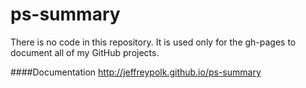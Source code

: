 # ps-summary
There is no code in this repository.  It is used only for the gh-pages to document all of my GitHub projects.

####Documentation
http://jeffreypolk.github.io/ps-summary
